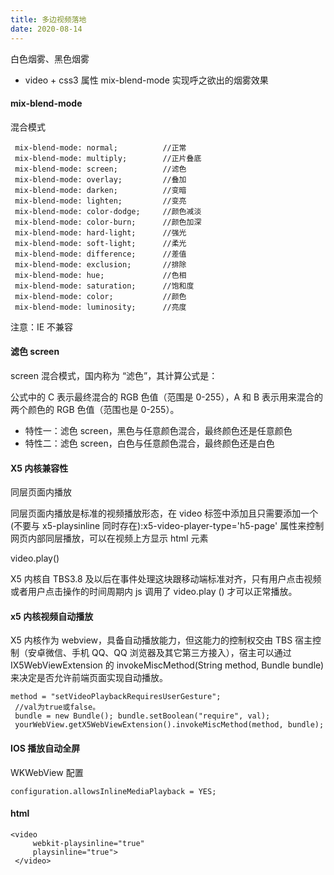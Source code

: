 ```yaml
---
title: 多边视频落地
date: 2020-08-14
---
```


白色烟雾、黑色烟雾

- video + css3 属性 mix-blend-mode 实现呼之欲出的烟雾效果

#### mix-blend-mode

混合模式

```
 mix-blend-mode: normal;          //正常
 mix-blend-mode: multiply;        //正片叠底
 mix-blend-mode: screen;          //滤色
 mix-blend-mode: overlay;         //叠加
 mix-blend-mode: darken;          //变暗
 mix-blend-mode: lighten;         //变亮
 mix-blend-mode: color-dodge;     //颜色减淡
 mix-blend-mode: color-burn;      //颜色加深
 mix-blend-mode: hard-light;      //强光
 mix-blend-mode: soft-light;      //柔光
 mix-blend-mode: difference;      //差值
 mix-blend-mode: exclusion;       //排除
 mix-blend-mode: hue;             //色相
 mix-blend-mode: saturation;      //饱和度
 mix-blend-mode: color;           //颜色
 mix-blend-mode: luminosity;      //亮度
```

注意：IE 不兼容

#### 滤色 screen

screen 混合模式，国内称为 “滤色”，其计算公式是：

公式中的 C 表示最终混合的 RGB 色值（范围是 0-255），A 和 B 表示用来混合的两个颜色的 RGB 色值（范围也是 0-255）。

- 特性一：滤色 screen，黑色与任意颜色混合，最终颜色还是任意颜色
- 特性二：滤色 screen，白色与任意颜色混合，最终颜色还是白色

#### X5 内核兼容性

同层页面内播放

同层页面内播放是标准的视频播放形态，在 video 标签中添加且只需要添加一个 (不要与 x5-playsinline 同时存在):x5-video-player-type='h5-page' 属性来控制网页内部同层播放，可以在视频上方显示 html 元素

video.play()

X5 内核自 TBS3.8 及以后在事件处理这块跟移动端标准对齐，只有用户点击视频或者用户点击操作的时间周期内 js 调用了 video.play () 才可以正常播放。

#### x5 内核视频自动播放

X5 内核作为 webview，具备自动播放能力，但这能力的控制权交由 TBS 宿主控制（安卓微信、手机 QQ、QQ 浏览器及其它第三方接入），宿主可以通过 IX5WebViewExtension 的 invokeMiscMethod(String method, Bundle bundle) 来决定是否允许前端页面实现自动播放。

```
method = "setVideoPlaybackRequiresUserGesture";
 //val为true或false。
 bundle = new Bundle(); bundle.setBoolean("require", val);  
 yourWebView.getX5WebViewExtension().invokeMiscMethod(method, bundle);
```

#### IOS 播放自动全屏

WKWebView 配置

```
configuration.allowsInlineMediaPlayback = YES;
```

#### html

```
<video
     webkit-playsinline="true"
     playsinline="true">
 </video>
```
